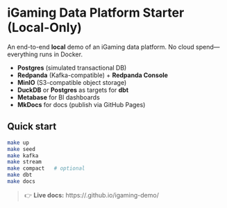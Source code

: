 # iGaming Data Platform Starter (Local-Only)

An end-to-end **local** demo of an iGaming data platform. No cloud spend—everything runs in Docker.
- **Postgres** (simulated transactional DB)
- **Redpanda** (Kafka-compatible) + **Redpanda Console**
- **MinIO** (S3-compatible object storage)
- **DuckDB** or **Postgres** as targets for **dbt**
- **Metabase** for BI dashboards
- **MkDocs** for docs (publish via GitHub Pages)

## Quick start
```bash
make up
make seed
make kafka
make stream
make compact   # optional
make dbt
make docs
```


> 👉 **Live docs:** https://<your-username>.github.io/igaming-demo/
